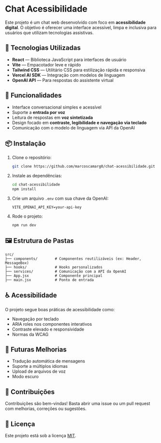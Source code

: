 
# Chat Acessibilidade

Este projeto é um chat web desenvolvido com foco em **acessibilidade digital**. O objetivo é oferecer uma interface acessível, limpa e inclusiva para usuários que utilizam tecnologias assistivas.

## 🚀 Tecnologias Utilizadas

- **React** — Biblioteca JavaScript para interfaces de usuário
- **Vite** — Empacotador leve e rápido
- **Tailwind CSS** — Utilitário CSS para estilização rápida e responsiva
- **Vercel AI SDK** — Integração com modelos de linguagem
- **OpenAI API** — Para respostas do assistente virtual

## 🧠 Funcionalidades

- Interface conversacional simples e acessível
- Suporte a **entrada por voz**
- Leitura de respostas em **voz sintetizada**
- Design focado em **contraste, legibilidade e navegação via teclado**
- Comunicação com o modelo de linguagem via API da OpenAI

## 📦 Instalação

1. Clone o repositório:
   ```bash
   git clone https://github.com/marcoscamarg0/chat-acessibilidade.git
   ```

2. Instale as dependências:
   ```bash
   cd chat-acessibilidade
   npm install
   ```

3. Crie um arquivo `.env` com sua chave da OpenAI:
   ```
   VITE_OPENAI_API_KEY=your-api-key
   ```

4. Rode o projeto:
   ```bash
   npm run dev
   ```

## 🖼️ Estrutura de Pastas

```
src/
├── components/        # Componentes reutilizáveis (ex: Header, MessageBox)
├── hooks/             # Hooks personalizados
├── services/          # Comunicação com a API da OpenAI
├── App.jsx            # Componente principal
├── main.jsx           # Ponto de entrada
```

## ♿ Acessibilidade

O projeto segue boas práticas de acessibilidade como:

- Navegação por teclado
- ARIA roles nos componentes interativos
- Contraste elevado e responsividade
- Normas da WCAG 

## 🔮 Futuras Melhorias

- Tradução automática de mensagens
- Suporte a múltiplos idiomas
- Upload de arquivos de voz
- Modo escuro

## 🤝 Contribuições

Contribuições são bem-vindas! Basta abrir uma issue ou um pull request com melhorias, correções ou sugestões.

## 📄 Licença

Este projeto está sob a licença [MIT](LICENSE).

